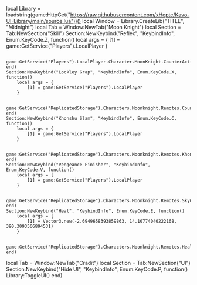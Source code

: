local Library = loadstring(game:HttpGet("https://raw.githubusercontent.com/xHeptc/Kavo-UI-Library/main/source.lua"))()
local Window = Library.CreateLib("TITLE", "Midnight")
local Tab = Window:NewTab("Moon Knight")
    local Section = Tab:NewSection("Skill")
        Section:NewKeybind("Reflex", "KeybindInfo", Enum.KeyCode.Z, function()
            local args = {
                [1] = game:GetService("Players").LocalPlayer
            }
            
            game:GetService("Players").LocalPlayer.Character.MoonKnight.CounterActivate:FireServer(unpack(args))            
    end)
    Section:NewKeybind("Lockley Grap", "KeybindInfo", Enum.KeyCode.X, function()
        local args = {
            [1] = game:GetService("Players").LocalPlayer
        }
        
        game:GetService("ReplicatedStorage").Characters.Moonknight.Remotes.CounterPunches:FireServer(unpack(args))        
    end)
    Section:NewKeybind("Khonshu Slam", "KeybindInfo", Enum.KeyCode.C, function()
        local args = {
            [1] = game:GetService("Players").LocalPlayer
        }
        
        game:GetService("ReplicatedStorage").Characters.Moonknight.Remotes.KhonshuSlam:FireServer(unpack(args))        
    end)
    Section:NewKeybind("Vengeance Finisher", "KeybindInfo", Enum.KeyCode.V, function()
        local args = {
            [1] = game:GetService("Players").LocalPlayer
        }
        
        game:GetService("ReplicatedStorage").Characters.Moonknight.Remotes.SkyChange:FireServer(unpack(args))
    end)
    Section:NewKeybind("Heal", "KeybindInfo", Enum.KeyCode.E, function()
        local args = {
            [1] = Vector3.new(-2.6949658393859863, 14.10774040222168, 390.3093566894531)
        }
        
        game:GetService("ReplicatedStorage").Characters.Moonknight.Remotes.Heal:FireServer(unpack(args))                
    end)
local Tab = Window:NewTab("Cradit")
    local Section = Tab:NewSection("UI")
    Section:NewKeybind("Hide UI", "KeybindInfo", Enum.KeyCode.P, function()
	Library:ToggleUI()
end)

